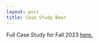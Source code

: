 ```yaml
---
layout: post
title: Case Study Beer
---
```


Full Case Study for Fall 2023 [here.](https://github.com/jjsmu/group16)
